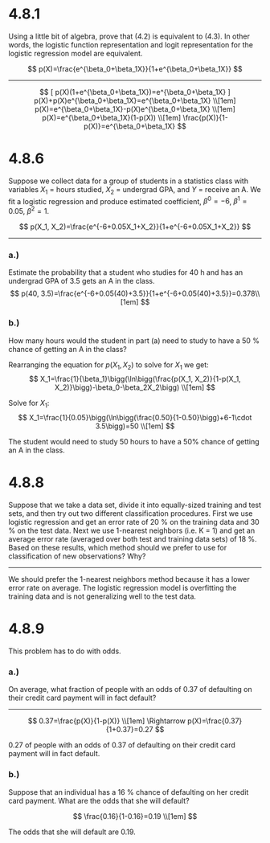 # 4.8.1

Using a little bit of algebra, prove that (4.2) is equivalent to (4.3). In other words, the logistic function representation and logit representation for the logistic regression model are equivalent.

$$
p(X)=\frac{e^{\beta_0+\beta_1X}}{1+e^{\beta_0+\beta_1X}} 
$$

***

$$
[
p(X)(1+e^{\beta_0+\beta_1X})=e^{\beta_0+\beta_1X}
]
p(X)+p(X)e^{\beta_0+\beta_1X}=e^{\beta_0+\beta_1X} \\[1em]
p(X)=e^{\beta_0+\beta_1X}-p(X)e^{\beta_0+\beta_1X} \\[1em]
p(X)=e^{\beta_0+\beta_1X}(1-p(X)) \\[1em]
\frac{p(X)}{1-p(X)}=e^{\beta_0+\beta_1X}
$$

# 4.8.6

Suppose we collect data for a group of students in a statistics class
with variables $X_1$ = hours studied, $X_2$ = undergrad GPA, and $Y$ =
receive an A. We fit a logistic regression and produce estimated
coefficient, $β^0 = −6$, $β^1 = 0.05$, $β^2 = 1$.

$$
p(X_1, X_2)=\frac{e^{-6+0.05X_1+X_2}}{1+e^{-6+0.05X_1+X_2}}
$$

***

### a.)
Estimate the probability that a student who studies for 40 h and
has an undergrad GPA of 3.5 gets an A in the class.
$$
p(40, 3.5)=\frac{e^{-6+0.05(40)+3.5}}{1+e^{-6+0.05(40)+3.5}}=0.378\\[1em]
$$


### b.)
How many hours would the student in part (a) need to study to have a 50 % chance of getting an A in the class?

Rearranging the equation for $p(X_1, X_2)$ to solve for $X_1$ we get:
$$
X_1=\frac{1}{\beta_1}\bigg(\ln\bigg(\frac{p(X_1, X_2)}{1-p(X_1, X_2)}\bigg)-\beta_0-\beta_2X_2\bigg) \\[1em]
$$

Solve for $X_1$:
$$
X_1=\frac{1}{0.05}\bigg(\ln\bigg(\frac{0.50}{1-0.50}\bigg)+6-1\cdot 3.5\bigg)=50 \\[1em]
$$

The student would need to study 50 hours to have a 50% chance of getting an A in the class.

# 4.8.8

Suppose that we take a data set, divide it into equally-sized training and test sets, and then try out two different classification procedures. First we use logistic regression and get an error rate of 20 % on the training data and 30 % on the test data. Next we use 1-nearest neighbors (i.e. K = 1) and get an average error rate (averaged over both test and training data sets) of 18 %. Based on these results, which method should we prefer to use for classification of new observations?
Why?

***

We should prefer the 1-nearest neighbors method because it has a lower error rate on average. The logistic regression model is overfitting the training data and is not generalizing well to the test data.

# 4.8.9

This problem has to do with odds.

### a.)

On average, what fraction of people with an odds of 0.37 of defaulting on their credit card payment will in fact default?

***

$$
0.37=\frac{p(X)}{1-p(X)} \\[1em]
\Rightarrow p(X)=\frac{0.37}{1+0.37}=0.27
$$

0.27 of people with an odds of 0.37 of defaulting on their credit card payment will in fact default.

### b.)

Suppose that an individual has a 16 % chance of defaulting on her credit card payment. What are the odds that she will default?

$$
\frac{0.16}{1-0.16}=0.19 \\[1em]
$$

The odds that she will default are 0.19.

